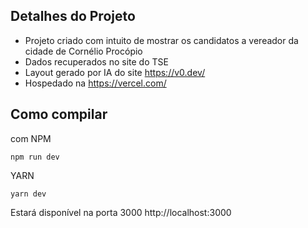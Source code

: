 ## Detalhes do Projeto
- Projeto criado com intuito de mostrar os candidatos a vereador da cidade de Cornélio Procópio
- Dados recuperados no site do TSE
- Layout gerado por IA do site https://v0.dev/
- Hospedado na https://vercel.com/

## Como compilar
com NPM
````
npm run dev
````
YARN
````
yarn dev
````
Estará disponível na porta 3000
http://localhost:3000


